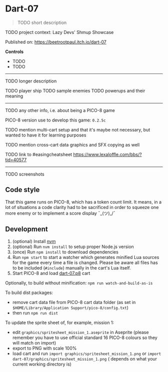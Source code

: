 # Dart-07

> TODO short description

TODO project context: Lazy Devs' Shmup Showcase

Published on: https://beetrootpaul.itch.io/dart-07

**Controls**

- TODO
- TODO

---


TODO longer description

TODO player ship
TODO sample enemies
TODO powerups and their meaning

---

TODO any other info, i.e. about being a PICO-8 game

PICO-8 version use to develop this game: `0.2.5c`

TODO mention multi-cart setup and that it's maybe not necessary, but wanted to have it for learning purposes

TODO mention cross-cart data graphics and SFX copying as well

TODO link to #easingcheatsheet https://www.lexaloffle.com/bbs/?tid=40577

---

TODO screenshots

## Code style

That this game runs on PICO-8, which has a token count limit.
It means, in a lot of situations a code clarity had to be sacrificed
in order to squeeze one more enemy or to implement a score display ¯\_(ツ)_/¯

## Development

1. (optional) Install [nvm](https://github.com/nvm-sh/nvm)
2. (optional) Run `nvm install` to setup proper Node.js version
3. (once) Run `npm install` to download dependencies
4. Run `npm start` to start a watcher which generates minified Lua sources for
   the game every time a file is changed. Please be aware all files has to be
   included (`#include`) manually in the cart's Lua itself.
5. Start PICO-8 and load [dart-07.p8](dart-07.p8) cart

Optionally, to build without minification: `npm run watch-and-build-as-is`

To build dist packages:

- remove cart data file from PICO-8 cart data folder (as set in `$HOME/Library/Application Support/pico-8/config.txt`)
- then run `npm run dist`

To update the sprite sheet of, for example, mission 1:

- edit `graphics/spritesheet_mission_1.aseprite` in Aseprite (please remember you have to use official standard 16
  PICO-8 colours so they will match on import)
- export to PNG with scale 100%
- load cart and run `import graphics/spritesheet_mission_1.png` or `import dart-07/graphics/spritesheet_mission_1.png` (
  depends on what your current working directory is)
